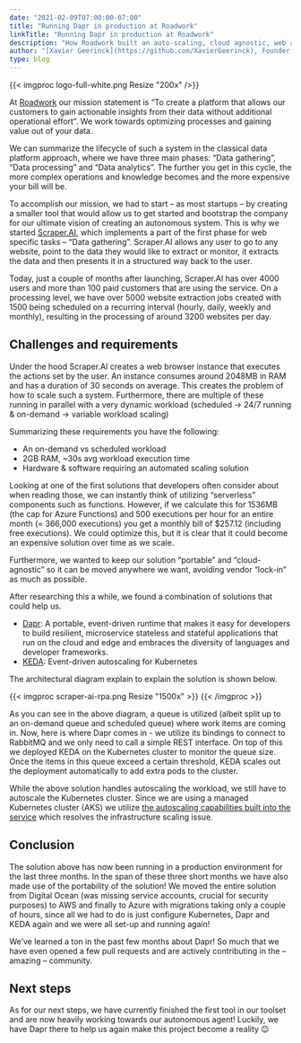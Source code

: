 ```yaml
---
date: "2021-02-09T07:00:00-07:00"
title: "Running Dapr in production at Roadwork"
linkTitle: "Running Dapr in production at Roadwork"
description: "How Roadwork built an auto-scaling, cloud agnostic, web automation solution with Dapr and KEDA"
author: "[Xavier Geerinck](https://github.com/XavierGeerinck), Founder, Roadwork"
type: blog
---
```


{{< imgproc logo-full-white.png  Resize "200x" />}}


At [Roadwork](https://roadwork.io) our mission statement is “To create a platform that allows our customers to gain actionable insights from their data without additional operational effort”. We work towards optimizing processes and gaining value out of your data.

We can summarize the lifecycle of such a system in the classical data platform approach, where we have three main phases: “Data gathering”, “Data processing” and “Data analytics”. The further you get in this cycle, the more complex operations and knowledge becomes and the more expensive your bill will be.

To accomplish our mission, we had to start – as most startups – by creating a smaller tool that would allow us to get started and bootstrap the company for our ultimate vision of creating an autonomous system. This is why we started [Scraper.AI](https://scraper.ai), which implements a part of the first phase for web specific tasks – “Data gathering”. Scraper.AI allows any user to go to any website, point to the data they would like to extract or monitor, it extracts the data and then presents it in a structured way back to the user.

Today, just a couple of months after launching, Scraper.AI has over 4000 users and more than 100 paid customers that are using the service. On a processing level, we have over 5000 website extraction jobs created with 1500 being scheduled on a recurring interval (hourly, daily, weekly and monthly), resulting in the processing of around 3200 websites per day.

## Challenges and requirements
Under the hood Scraper.AI creates a web browser instance that executes the actions set by the user. An instance consumes around 2048MB in RAM and has a duration of 30 seconds on average. This creates the problem of how to scale such a system. Furthermore, there are multiple of these running in parallel with a very dynamic workload (scheduled -> 24/7 running & on-demand -> variable workload scaling)

Summarizing these requirements you have the following:
- An on-demand vs scheduled workload
- 2GB RAM, ~30s avg workload execution time
- Hardware & software requiring an automated scaling solution

Looking at one of the first solutions that developers often consider about when reading those, we can instantly think of utilizing “serverless” components such as functions. However, if we calculate this for 1536MB (the cap for Azure Functions) and 500 executions per hour for an entire month (= 366,000 executions) you get a monthly bill of $257.12 (including free executions). We could optimize this, but it is clear that it could become an expensive solution over time as we scale.

Furthermore, we wanted to keep our solution “portable” and “cloud-agnostic” so it can be moved anywhere we want, avoiding vendor “lock-in” as much as possible.

After researching this a while, we found a combination of solutions that could help us.
- [Dapr](https://dapr.io): A portable, event-driven runtime that makes it easy for developers to build resilient, microservice stateless and stateful applications that run on the cloud and edge and embraces the diversity of languages and developer frameworks. 
- [KEDA]( https://keda.sh/): Event-driven autoscaling for Kubernetes

The architectural diagram explain to explain the solution is shown below.

{{< imgproc scraper-ai-rpa.png Resize "1500x" >}}
{{< /imgproc >}}

As you can see in the above diagram, a queue is utilized (albeit split up to an on-demand queue and scheduled queue) where work items are coming in. Now, here is where Dapr comes in - we utilize its bindings to connect to RabbitMQ and we only need to call a simple REST interface. On top of this we deployed KEDA on the Kubernetes cluster to monitor the queue size. Once the items in this queue exceed a certain threshold, KEDA scales out the deployment automatically to add extra pods to the cluster.

While the above solution handles autoscaling the workload, we still have to autoscale the Kubernetes cluster. Since we are using a managed Kubernetes cluster (AKS) we utilize [the autoscaling capabilities built into the service](https://docs.microsoft.com/en-us/azure/aks/cluster-autoscaler) which resolves the infrastructure scaling issue.

## Conclusion
The solution above has now been running in a production environment for the last three months. In the span of these three short months we have also made use of the portability of the solution! We moved the entire solution from Digital Ocean (was missing service accounts, crucial for security purposes) to AWS and finally to Azure with migrations taking only a couple of hours, since all we had to do is just configure Kubernetes, Dapr and KEDA again and we were all set-up and running again!

We’ve learned a ton in  the past few months about Dapr! So much that we have even opened a few pull requests and are actively contributing in the – amazing – community. 

## Next steps
As for our next steps, we have currently finished the first tool in our toolset and are now heavily working towards our autonomous agent! Luckily, we have Dapr there to help us again make this project become a reality 😉 
 
